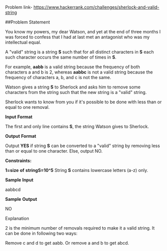 Problem link-  https://www.hackerrank.com/challenges/sherlock-and-valid-string


##Problem Statement

You know my powers, my dear Watson, and yet at the end of three months I was forced to confess that I had at last met an antagonist who was my intellectual equal.

A "valid" string is a string __S__ such that for all distinct characters in __S__ each such character occurs the same number of times in __S__.

For example, __aabb__ is a valid string because the frequency of both characters a and b is 2, whereas __aabbc__ is not a valid string because the frequency of characters a, b, and c is not the same.

Watson gives a string __S__ to Sherlock and asks him to remove some characters from the string such that the new string is a "valid" string.

Sherlock wants to know from you if it's possible to be done with less than or equal to one removal.

__Input__ __Format__

The first and only line contains __S__, the string Watson gives to Sherlock.

__Output__ __Format__

Output __YES__ if string __S__ can be converted to a "valid" string by removing less than or equal to one character. 
Else, output NO.

__Constraints:__

__1=size__ __of__ __stringS=10^5__ 
String __S__ contains lowercase letters (a-z) only.

__Sample__ __Input__

aabbcd

__Sample__ __Output__

NO


Explanation

2 is the minimum number of removals required to make it a valid string. It can be done in following two ways:

Remove c and d to get aabb. 
Or remove a and b to get abcd.
